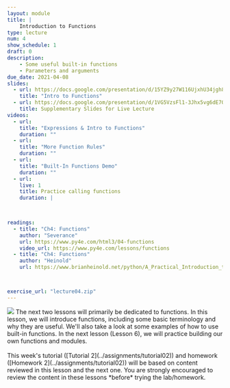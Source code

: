 ```yaml
---
layout: module
title: |
    Introduction to Functions
type: lecture
num: 4
show_schedule: 1
draft: 0
description:
    - Some useful built-in functions
    - Parameters and arguments
due_date: 2021-04-08
slides:
  - url: https://docs.google.com/presentation/d/15YZ9y27W116UjxhU34jgh8Juy3dMKtg2cJyvmpmrHF4/edit?usp=sharing
    title: "Intro to Functions"
  - url: https://docs.google.com/presentation/d/1VG5VzsFl1-3Jhx5vg6dE7Q5E4UdFDArEfN-SFOW_dM8/edit?usp=sharing
    title: Supplementary Slides for Live Lecture
videos: 
  - url: 
    title: "Expressions & Intro to Functions"
    duration: ""
  - url: 
    title: "More Function Rules"
    duration: ""
  - url: 
    title: "Built-In Functions Demo"
    duration: ""
  - url: 
    live: 1
    title: Practice calling functions
    duration: |
        


readings:
  - title: "Ch4: Functions"
    author: "Severance"
    url: https://www.py4e.com/html3/04-functions
    video_url: https://www.py4e.com/lessons/functions
  - title: "Ch4: Functions"
    author: "Heinold"
    url: https://www.brianheinold.net/python/A_Practical_Introduction_to_Python_Programming_Heinold.pdf



exercise_url: "lecture04.zip"
---
```


<img class="module-image" src="/spring2021/assets/images/lectures/lecture_03_functions.png" /> 
The next two lessons will primarily be dedicated to functions. In this lesson, we will introduce functions, including some basic terminology and why they are useful. We'll also take a look at some examples of how to use built-in functions. In the next lesson (Lesson 6), we will practice building our own functions and modules. <br><br>This week's tutorial ([Tutorial 2](../assignments/tutorial02)) and homework ([Homework 2](../assignments/tutorial02)) will be based on content reviewed in this lesson and the next one. You are strongly encouraged to review the content in these lessons *before* trying the lab/homework.
